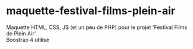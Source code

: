 # maquette-festival-films-plein-air

Maquette HTML, CSS, JS (et un peu de PHP) pour le projet 'Festival Films de Plein Air'.  
Boostrap 4 utilisé

